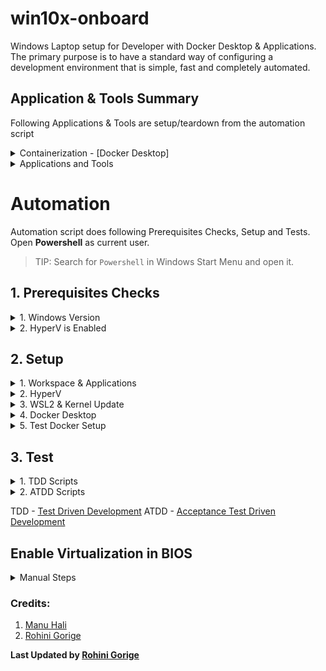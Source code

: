 # win10x-onboard

Windows Laptop setup for Developer with Docker Desktop & Applications.
The primary purpose is to have a standard way of configuring a development environment that is simple, fast and completely automated.

## Application & Tools Summary 

Following Applications & Tools are setup/teardown from the automation script

<details>
<summary>Containerization - [Docker Desktop]</summary>

Containerization - [Docker Desktop](https://www.docker.com/products/docker-desktop/)
- Check Windows Version for Compatibility
- Check HyperV is Enabled
- Enable Virtualization in BIOS - If Required
- Enable WSL2 & Update Kernel
</details>

<details>
<summary>Applications and Tools</summary>

1. Package Manager -[scoop](https://github.com/rajasoun/multipass-dev-box)
   - [Git Bash](https://git-scm.com/)
   - [GitHub CLI](https://cli.github.com/)
   - Code Editor (IDE) - [Visual Studio Code](https://code.visualstudio.com/)

1. Visual Studio Code [Extensions](https://code.visualstudio.com/docs/editor/extension-marketplace)
   - [ms-vscode-remote.remote-containers](https://marketplace.visualstudio.com/items?itemName=ms-vscode-remote.remote-containers) - [Developing inside a Container](https://code.visualstudio.com/docs/remote/containers)
   - [golang.go](https://marketplace.visualstudio.com/items?itemName=golang.Go)

1. References:
- Docker Desktop for Windows [Troubleshooting Guide](https://docs.docker.com/desktop/windows/troubleshoot/#virtualization-must-be-enabled)

</details>

# Automation 

Automation script does following Prerequisites Checks, Setup and Tests. 
Open **Powershell** as current user.
> TIP: Search for `Powershell` in Windows Start Menu and open it.

## 1. Prerequisites Checks

<details>
<summary>1. Windows Version</summary>

Check Windows 10 and Above 

```sh
Get-ComputerInfo | select WindowsProductName, WindowsVersion
```

The output should contain one of the following
* Windoes 10 Pro
* Windows 10 Enterprise and Education Edition 
* Windows 11

HyperV is supported only in above versions of Windows by default.
HyperV allows running Virtual Machine on Windows. 

</details>

<details>
<summary>2. HyperV is Enabled</summary>

1. Type `systeminfo` and press Enter. Wait for the process to finish

2. Once the results appear, search for the `Hyper-V Requirements` section which is usually the last one.

![11](https://user-images.githubusercontent.com/61367380/141923469-48c99804-d491-497f-bcde-69de89f90045.jpg)

- If it says `A hypervisor has been detected. Features required for Hyper-V will not be displayed.` **This means Hyper-V is already enabled**

- Otherwise, check for `Virtualization Enabled in Firmware:`. 
    * If its `No`, [click here](#Enable-Virtualization-in-BIOS).

</details>

## 2. Setup

<details>
<summary>1. Workspace & Applications</summary>

   <details>
   <summary>1.1 Workspace</summary>

   In Powershell window Run following commands for workspace setup

   ```sh
   Set-ExecutionPolicy -ExecutionPolicy RemoteSigned -Scope currentuser
   iwr -useb https://raw.githubusercontent.com/rajasoun/win10x-onboard/main/e2e.ps1 | iex
   cd ~\workspace
   git clone https://github.com/rajasoun/win10x-onboard
   cd win10x-onboard
   Invoke-Pester src\lib\Workspace.Tests.ps1 -Output Detailed
   ```
   </details>
   
   <details>
   <summary>1.2 Prerequisite Checks</summary>
   In Powershell window Run following commands for Prerequisite Checks

   ```sh
   Invoke-Pester e2e.Tests.ps1 -Tag "prerequisite"  -Output Detailed
   ```
   </details>
   
   <details>
   <summary>1.3 Applications Setup</summary>

   In Powershell window Run following commands for application setup

   ```sh
   Invoke-Pester src\lib\Apps.Installer.Tests.ps1 -Output Detailed
   ```
   </details>
</details>

<details>
<summary>2. HyperV</summary>

1. In Powershell window Run following commands following commands to setup HyperV.

```sh
Start-Process powershell -Verb runas
git pull --rebase
.\e2e.ps1 -type hyperv
```

> FYI: System will restart.

2. After Restarting Windows, search for `Turn Windows features on or off` in the Start Menu search bar and open it.
   ![10](https://user-images.githubusercontent.com/61367380/141923398-ee251035-8e1d-42e6-9551-5c797e2b8f73.png)

3. In the Window, lookout for `Hyper-V`, `Virtual Machine Platform` and `Windows Hypervisor Platform`. Then check the check boxes before them and click `OK`. This will also take some time and then a Restart is necessary.

</details>

<details>
<summary>3. WSL2 & Kernel Update</summary>

In Powershell window Run following commands following commands to setup WSL, WSL2 Kernel Update

```sh
Start-Process powershell -Verb runas
.\e2e.ps1 -type wsl
```
> FYI: System will restart.

</details>

<details>
<summary>4. Docker Desktop</summary>

Install [Docker Desktop For Windows](https://docs.docker.com/desktop/windows/install/)

</details>

<details>
<summary>5. Test Docker  Setup</summary>

1. Docker Test: Open Git Bash command prompt and output should contain `Hello from Docker`
```sh
docker run --rm hello-world
```

2. Check the Speed of the Internet using docker
```sh
MSYS_NO_PATHCONV=1  docker run --rm rajasoun/speedtest:0.1.0 "/go/bin/speedtest-go"
```

</details>

## 3. Test

<details>
<summary>1. TDD Scripts</summary>

```sh
Invoke-Pester src\lib\Workspace.Tests.ps1 -Output Detailed
Invoke-Pester src\lib\Apps.Installer.Tests.ps1 -Output Detailed
Invoke-Pester src\lib\HyperV.Tests.ps1 -Output Detailed
Invoke-Pester src\lib\Wsl.Tests.ps1 -Output Detailed
```

</details>

<details>
<summary>2. ATDD Scripts</summary>

```sh
Invoke-Pester e2e.Tests.ps1 -Tag "prerequisite"  -Output Detailed
Invoke-Pester e2e.Tests.ps1 -Tag "apps"   -Output Detailed
Invoke-Pester e2e.Tests.ps1 -Tag "hyperv" -Output Detailed
Invoke-Pester e2e.Tests.ps1 -Tag "wsl2"   -Output Detailed
```
</details>

TDD - [Test Driven Development](https://en.wikipedia.org/wiki/Test-driven_development)
ATDD - [Acceptance Test Driven Development](https://en.wikipedia.org/wiki/Acceptance_test%E2%80%93driven_development)


## Enable Virtualization in BIOS

<details>
<summary>Manual Steps</summary>
The process of enabling virtualization can vary a lot depending on the motherboard manufacturer, but it can be summarized in a few steps:

1. Completely Shutdown you Computer and turn it on again.

1. Keep pressing the key to open the BIOS (usually it is `Del`, `F1`, `F2`, `F4`, `F11`, or `F12`). This key depends on the Motherboard manufacturer. You can easily google it out.

1. Once you get into the BIOS, it may look very scary or intimidating, but don't worry, you will get it right. Mouse may not work in BIOS so you might have to use the Directional or Arrow keys and the Enter key of the Keyboard to navigate.

- Search for the CPU configuration section, it can be called `CPU configuration`, `processor`, `Northbridge` or `Chipset` and may be under an `advanced` or `advanced mode` tab or menu.
- Now you need to look for the virtualization option and enable it, it can have different names such as `Hyper-V`, `Vanderpool`, `SVM`, `AMD-V`, `Intel Virtualization Technology` or `VT-X`.
- Once its enabled, save and reboot your pc.

> If this part did not help you, you can specifically go the Website of the Mother Board Manufacturer of you Computer and ask for help.

</details>

### Credits:

1. [Manu Hali](https://github.com/Manuhali)
2. [Rohini Gorige](https://github.com/rohini-gorige)

**Last Updated by [Rohini Gorige](https://github.com/rohini-gorige)**
